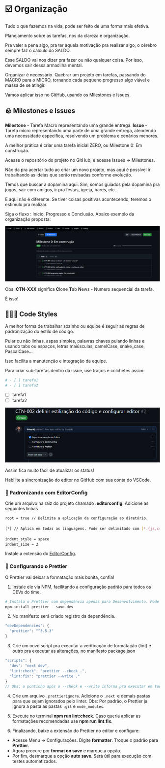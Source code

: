 # ☑️ Organização

Tudo o que fazemos na vida, pode ser feito de uma forma mais efetiva.

Planejamento sobre as tarefas, nos da clareza e organização.

Pra valer a pena algo, pra ter aquela motivação pra realizar algo, o cérebro sempre faz o calculo do SALDO.

Esse SALDO vai nos dizer pra fazer ou não qualquer coisa. Por isso, devemos sair dessa armadilha mental.

Organizar é necessário. Quebrar um projeto em tarefas, passando do MACRO para o MICRO, tornando cada pequeno progresso algo viável e massa de se atingir.

Vamos aplicar isso no GitHub, usando os Milestones e Issues.

## 🪨 Milestones e Issues

**Milestone** - Tarefa Macro representando uma grande entrega.
**Issue** - Tarefa micro representando uma parte de uma grande entrega, atendendo uma necessidade especifica, resolvendo um problema e cenários menores.

A melhor prática é criar uma tarefa inicial ZERO, ou Milestone 0: Em construção.

Acesse o repositório do projeto no GitHub, e acesse Issues -> Milestones.

Não da pra acertar tudo ao criar um novo projeto, mas aqui é possível ir trabalhando as ideias que serão revisadas conforme evolução.

Temos que buscar a dopamina aqui. Sim, somos guiados pela dopamina pra jogos, sair com amigos, ir pra festas, igreja, bares, etc.

E aqui não é diferente. Se tiver coisas positivas acontecendo, teremos o estimulo pra realizar.

Siga o fluxo : Início, Progresso e Conclusão. Abaixo exemplo da organização proposta:

![Milestones e Issues](img/milestones-e-issues.png)

Obs: **CTN-XXX** significa **C**lone **T**ab **N**ews - Numero sequencial da tarefa.

É isso!

## 👨🏻‍💻 Code Styles

A melhor forma de trabalhar sozinho ou equipe é seguir as regras de padronização do estilo de código.

Pular ou não linhas, aspas simples, palavras chaves pulando linhas e usando tabs ou espaços, letras maiúsculas, camelCase, snake_case, PascalCase...

Isso facilita a manutenção e integração da equipe.

Para criar sub-tarefas dentro da issue, use traços e colchetes assim:

```powershell
# - [ ] tarefa1
# - [ ] tarefa2
```

- [ ] tarefa1
- [ ] tarefa2

![Sub-tarefas](img/sub-tarefas.png)

Assim fica muito fácil de atualizar os status!

Habilite a sincronização do editor no GitHub com sua conta do VSCode.

### 📝 Padronizando com EditorConfig

Crie um arquivo na raiz do projeto chamado **.editorconfig**. Adicione as seguintes linhas

```bash
root = true // Delimita a aplicação da configuração ao diretório.

[*] // Aplica em todas as linguagens. Pode ser delimitado com [*.{js,cs}]. No caso Csharp e javascript

indent_style = space
indent_size = 2
```

Instale a extensão do [EditorConfig](https://marketplace.visualstudio.com/items?itemName=EditorConfig.EditorConfig).

### 📝 Configurando o Prettier

O Prettier vai deixar a formatação mais bonita, confia!

1. Instale ele via NPM, facilitando a configuração padrão para todos os DEVs do time.

```powershell
# Instala o Prettier com dependência apenas para Desenvolvimento. Pode ser usado --save-dev ou -D
npm install prettier --save-dev
```

2. No manifesto será criado registro da dependência.

```js
"devDependencies": {
  "prettier": "^3.5.3"
}
```

3. Crie um novo script pra executar a verificação de formatação (lint) e outro pra executar as alterações, no manifesto package.json

```js
"scripts": {
  "dev": "next dev",
  "lint:check": "prettier --check .",
  "lint:fix": "prettier --write ."
}
// Obs: o pontinho após o --check e --write informa pra executar em todos os arquivos e diretórios desse nível pra frente.
```

4. Crie um arquivo `.prettierignore`. Adicione o `.next `e demais pastas para que sejam ignorados pelo linter.
   Obs: Por padrão, o Prettier ja ignora a pasta as pastas `.git` e `node_modules`.

5. Execute no terminal **npm run lint:check**. Caso queria aplicar as formatações recomendadas use **npm run lint:fix**.

6. Finalizando, baixe a extensão do Prettier no editor e configure:

- Acesse Menu -> Configurações. Digite **formatter**. Troque o padrão para **Prettier**.
- Agora procure por **format on save** e marque a opção.
- Por fim, desmarque a opção **auto save**. Será útil para execução com testes automatizados.
